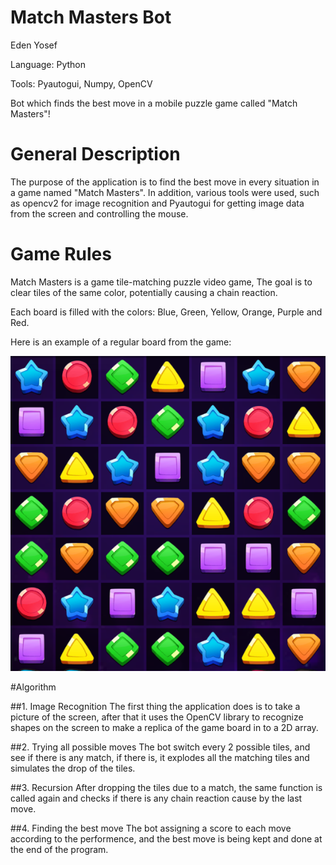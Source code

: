 # Match Masters Bot

Eden Yosef

Language: Python

Tools: Pyautogui, Numpy, OpenCV

Bot which finds the best move in a mobile puzzle game called "Match Masters"!

# General Description

The purpose of the application is to find the best move in every situation in a game named "Match Masters". In addition, various tools were used, such as opencv2 for image recognition and Pyautogui for getting image data from the screen and controlling the mouse.

# Game Rules

Match Masters is a game tile-matching puzzle video game, The goal is to clear tiles of the same color, potentially causing a chain reaction.

Each board is filled with the colors: Blue, Green, Yellow, Orange, Purple and Red.

Here is an example of a regular board from the game:

![Image of Game Board](https://github.com/Eden998/Match-Masters-Bot/blob/main/images/game_board.png)

#Algorithm

##1. Image Recognition
The first thing the application does is to take a picture of the screen, after that it uses the OpenCV library to recognize shapes on the screen to make a replica of the game board in to a 2D array.

##2. Trying all possible moves
 The bot switch every 2 possible tiles, and see if there is any match, if there is, it explodes all the matching tiles and simulates the drop of the tiles.

##3. Recursion
After dropping the tiles due to a match, the same function is called again and checks if there is any chain reaction cause by the last move.

##4. Finding the best move
The bot assigning a score to each move according to the performence, and the best move is being kept and done at the end of the program.
